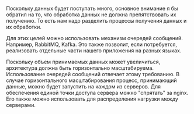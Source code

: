 Поскольку данных будет поступать много, основное внимание я бы обратил на то, что обработка данных не должна препятствовать их получению.
То есть нам надо разделить процессы получения данных и их обработки.

Для этих целей можно использовать механизм очередей сообщений. Например, RabbitMQ, Kafka.
Это также позволит, если потребуется, реализовать отдельные части нашего приложения на разных языках.

Поскольку объем принимаемых данных может увеличиться, архитектура должна быть горизонтально масштабируема.
Использование очередей сообщений отвечает этому требованию.
В случае горизонтального масштабирования процесс, принимающий данные, можно будет запустить на каждом из серверов.
Для обеспечения единой точки доступа сервера можно "спрятать" за nginx. Его также можно использовать для распределения нагрузки между серверами.
